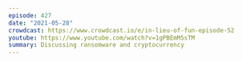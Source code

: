 ```yaml
---
episode: 427
date: "2021-05-28"
crowdcast: https://www.crowdcast.io/e/in-lieu-of-fun-episode-52
youtube: https://www.youtube.com/watch?v=1gPBEmM5sTM
summary: Discussing ransomware and cryptocurrency
---
```

